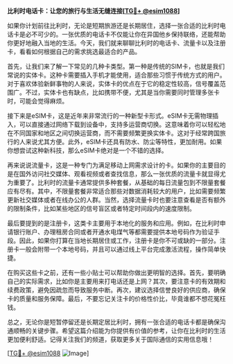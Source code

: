 **比利时电话卡：让您的旅行与生活无缝连接[[TG💪+ @esim1088](https://t.me/s/esim1088)]**

如果你计划前往比利时，无论是短期旅游还是长期居住，选择一张合适的比利时电话卡是必不可少的。一张优质的电话卡不仅能让你在异国他乡保持联络，还能帮助你更好地融入当地的生活。今天，我们就来聊聊比利时的电话卡、流量卡以及注册卡，看看如何根据自己的需求挑选最适合的产品。

首先，让我们来了解一下常见的几种卡类型。第一种是传统的SIM卡，也就是我们常说的实体卡。这种卡需要插入手机才能使用，适合那些习惯于传统方式的用户。对于喜欢体验新鲜事物的人来说，实体卡的优点在于它的稳定性较高，信号覆盖范围广。不过，实体卡也有缺点，比如携带不便，尤其是当你需要同时管理多张卡时，可能会觉得麻烦。

接下来是eSIM卡，这是近年来非常流行的一种新型卡形式。eSIM卡无需物理插入，可以直接通过网络下载到设备中，支持多运营商切换。这意味着你可以轻松地在不同国家和地区之间切换运营商，而不需要频繁更换实体卡。这对于经常跨国旅行的人来说尤其方便。此外，eSIM卡还具有防水、防尘等特性，更加耐用。如果你想尝试这种新科技，那么eSIM卡绝对是一个不错的选择。

再来说说流量卡，这是一种专门为满足移动上网需求设计的卡。如果你的主要目的是在国外访问社交媒体、观看视频或者查找信息，那么一张优质的流量卡就显得尤为重要了。比利时的流量卡通常提供多种套餐，从基础的每日流量包到不限量套餐应有尽有。其中，不限量套餐非常适合那些对数据消耗较大的用户，比如需要频繁更新社交媒体或者在线办公的人群。当然，选择流量卡时也要注意查看是否有额外的限制条件，比如某些地区的信号盲区或者特定时间段内的速度限制。

最后要提到的是注册卡，这类卡主要用于本地化的服务和应用。例如，在比利时申请银行账户、办理租房合同或者开通水电煤气等都需要提供本地号码作为验证手段。因此，如果你打算在当地长期居住或工作，注册卡是你不可或缺的一部分。注册卡一般会附带一个本地号码，并且可以通过线上平台完成激活流程，操作简单快捷。

在购买这些卡之前，还有一些小贴士可以帮助你做出更明智的选择。首先，要明确自己的实际需求，比如你是主要用来打电话还是上网？其次，要注意卡的有效期和续费政策，避免因疏忽而导致服务中断。再次，建议选择信誉良好的供应商，确保卡的质量和服务保障。最后，不要忘记关注卡的价格性价比，毕竟谁都不想花冤枉钱。

总之，无论你是短暂停留还是长期定居比利时，拥有一张合适的电话卡都是确保沟通顺畅的关键步骤。希望这篇介绍能为你提供有价值的参考，让你在比利时的生活更加便利舒适。记得关注我们的频道，获取更多关于国际通信的实用信息哦！

[[TG💪+ @esim1088](https://t.me/s/esim1088) ![Image](https://i.postimg.cc/4NQfJmqS/Snipaste-2025-05-13-00-14-12.png)]